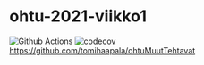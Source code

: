 # ohtu-2021-viikko1

![Github Actions](https://github.com/tomihaapala/ohtu-2021-viikko1/workflows/Java%20CI%20with%20Gradle/badge.svg)
[![codecov](https://codecov.io/gh/tomihaapala/ohtu-2021-viikko1/branch/main/graph/badge.svg?token=KT79VJ4SBM)](https://codecov.io/gh/tomihaapala/ohtu-2021-viikko1)
https://github.com/tomihaapala/ohtuMuutTehtavat
